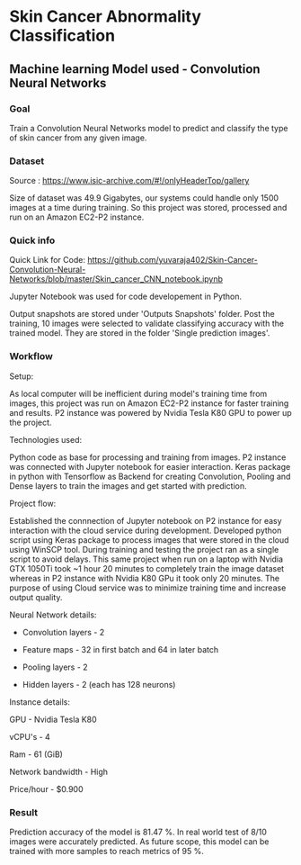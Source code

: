 # Skin Cancer Abnormality Classification 
## Machine learning Model used - Convolution Neural Networks

### Goal
Train a Convolution Neural Networks model to predict and classify the type of skin cancer from any given image.

### Dataset 
Source : https://www.isic-archive.com/#!/onlyHeaderTop/gallery

Size of dataset was 49.9 Gigabytes, our systems could handle only 1500 images at a time during training.
So this project was stored, processed and run on an Amazon EC2-P2 instance. 

### Quick info
Quick Link for Code: https://github.com/yuvaraja402/Skin-Cancer-Convolution-Neural-Networks/blob/master/Skin_cancer_CNN_notebook.ipynb

Jupyter Notebook was used for code developement in Python.

Output snapshots are stored under 'Outputs Snapshots' folder.
Post the training, 10 images were selected to validate classifying accuracy with the trained model. They are stored in the folder 'Single prediction images'.

### Workflow
Setup:

As local computer will be inefficient during model's training time from images, this project was run on Amazon EC2-P2 instance for faster training and results.
P2 instance was powered by Nvidia Tesla K80 GPU to power up the project. 

Technologies used:

Python code as base for processing and training from images.
P2 instance was connected with Jupyter notebook for easier interaction.
Keras package in python with Tensorflow as Backend for creating Convolution, Pooling and Dense layers to train the images and get started with prediction.

Project flow:

Established the connnection of Jupyter notebook on P2 instance for easy interaction with the cloud service during development. Developed python script using Keras package to process images that were stored in the cloud using WinSCP tool. During training and testing the project ran as a single script to avoid delays. This same project when run on a laptop with Nvidia GTX 1050Ti took ~1 hour 20 minutes to completely train the image dataset whereas in P2 instance with Nvidia K80 GPu it took only 20 minutes. The purpose of using Cloud service was to minimize training time and increase output quality.

Neural Network details:

* Convolution layers - 2
* Feature maps - 32 in first batch and 64 in later batch 

* Pooling layers - 2

* Hidden layers - 2 (each has 128 neurons)


Instance details:

GPU - Nvidia Tesla K80

vCPU's - 4

Ram - 61 (GiB)

Network bandwidth - High

Price/hour - $0.900

### Result
Prediction accuracy of the model is 81.47 %.
In real world test of 8/10 images were accurately predicted.
As future scope, this model can be trained with more samples to reach metrics of 95 %.
